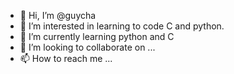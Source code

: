 - 👋 Hi, I’m @guycha
- 👀 I’m interested in learning to code C and python.
- 🌱 I’m currently learning python and C
- 💞️ I’m looking to collaborate on ...
- 📫 How to reach me ...

<!---
guycha/guycha is a ✨ special ✨ repository because its `README.md` (this file) appears on your GitHub profile.
You can click the Preview link to take a look at your changes.
--->
